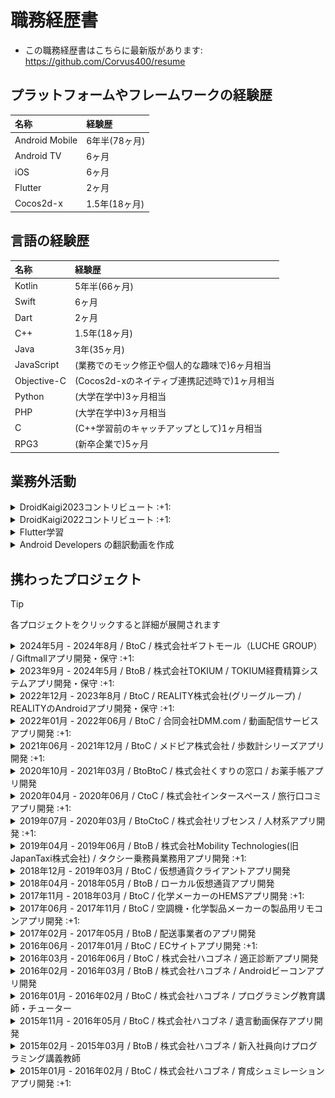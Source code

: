 <!-- ---
stylesheet: https://cdnjs.cloudflare.com/ajax/libs/github-markdown-css/2.10.0/github-markdown.min.css
body_class: markdown-body
css: |-
  .page-break { page-break-after: always; }
  .markdown-body { font-size: 11px; }
  .markdown-body pre > code { white-space: pre-wrap; }
--- -->

# 職務経歴書

- この職務経歴書はこちらに最新版があります: https://github.com/Corvus400/resume

## プラットフォームやフレームワークの経験歴

|      名称      | 経験歴        |
|:---------------|:-----------|
| Android Mobile | 6年半(78ヶ月)  |
| Android TV     | 6ヶ月        |
| iOS            | 6ヶ月        |
| Flutter        | 2ヶ月        |
| Cocos2d-x      | 1.5年(18ヶ月) |

## 言語の経験歴

|     名称    | 経験歴                          |
|:------------|:-----------------------------|
| Kotlin      | 5年半(66ヶ月)                    |
| Swift       | 6ヶ月                          |
| Dart        | 2ヶ月                          |
| C++         | 1.5年(18ヶ月)                   |
| Java        | 3年(35ヶ月)                     |
| JavaScript  | (業務でのモック修正や個人的な趣味で)6ヶ月相当     |
| Objective-C | (Cocos2d-xのネイティブ連携記述時で)1ヶ月相当 |
| Python      | (大学在学中)3ヶ月相当                 |
| PHP         | (大学在学中)3ヶ月相当                 |
| C           | (C++学習前のキャッチアップとして)1ヶ月相当     |
| RPG3        | (新卒企業で)5ヶ月                   |

<div class="page-break"></div>

## 業務外活動

<!-- <details open><summary>DroidKaigi2023コントリビュート</summary> -->
<details><summary>DroidKaigi2023コントリビュート :+1: </summary>

- 8/14のリポジトリ公開から9/13までの30日間コントリビュートしました
- 結果と貢献を通じて何を学んだかは[Zenn](https://zenn.dev/todayama_r/articles/404e358eaac1f1)に纏めておりますのでそちらをご覧ください
- 今年も前年同様[Welcome Talkにてオーガナイザーの方々と並ぶ形でご紹介頂きました](https://x.com/Todayama_R/status/1702496851340193816?s=20)
- 今年は去年より貢献順位が一つ上がり[Takahiromさんに並ぶ二位の位置を占めることが出来ました](https://twitter.com/Todayama_R/status/1702496604190847010)

</details>

<!-- <details open><summary>DroidKaigi2022コントリビュート</summary> -->
<details><summary>DroidKaigi2022コントリビュート :+1: </summary>

- 9/6のリポジトリ公開から10/2までの26日間で[大小様々なPRを38個](https://github.com/DroidKaigi/conference-app-2022/pulls?q=is%3Apr+author%3ACorvus400+)作成
  - その内2個にリポジトリオーナーの[takahirom](https://github.com/takahirom)さんより[awesomeタグ](https://github.com/DroidKaigi/conference-app-2022/pulls?q=is%3Apr+author%3ACorvus400+is%3Aclosed+label%3Aawesome)を頂きました
- [Issueも16個消化し内5個がhigh priorityのもの](https://github.com/DroidKaigi/conference-app-2022/issues?q=is%3Aissue+assignee%3ACorvus400)でした
- [DroidKaigi2022 Day1 の Welcome Talk　にてオーガナイザーの方々と並ぶ形でご紹介頂きました](https://www.youtube.com/watch?v=P8BZw_yCokc&t=5327s)

![Insights](images/Insights.png)

</details>

<!-- <details open><summary>Flutter学習</summary> -->
<details><summary>Flutter学習</summary>

- [Flutter for Android developers](https://docs.flutter.dev/get-started/flutter-for/android-devs), [Flutter Layout Cheat Sheet](https://medium.com/flutter-community/flutter-layout-cheat-sheet-5363348d037e), [Flutter Gallery](https://gallery.flutter.dev/#/) の内容を踏まえて学習
  - https://github.com/Corvus400/my-flutter-cook-book-animation-app
  - https://github.com/Corvus400/my-flutter-for-android-developers-app
  - https://github.com/Corvus400/my_flutter_layout_cheat_seat_app
  - https://github.com/Corvus400/my_flutter_animation_tutorial_app
  - https://github.com/Corvus400/my-flutter-cook-book-effects-app

</details>

<!-- <details open><summary>Android Developers の翻訳動画を作成</summary> -->
<details><summary>Android Developers の翻訳動画を作成</summary>

- 参画先のキャッチアップ時間で話題として提供 https://zenn.dev/todayama_r

</details>

<div class="page-break"></div>

## 携わったプロジェクト

> [!TIP]
> 各プロジェクトをクリックすると詳細が展開されます

<!-- <details open><summary>2024年5月 - 2024年8月 / BtoC / 株式会社ギフトモール（LUCHE GROUP） / Giftmallアプリ開発・保守 :+1: </summary> -->
<details><summary>2024年5月 - 2024年8月 / BtoC / 株式会社ギフトモール（LUCHE GROUP） / Giftmallアプリ開発・保守 :+1: </summary>

# 触れた技術スタック

- Kotlin, Jetpack Compose, Android, RESTAPI, Kotlin Coroutine, RxJava, LiveData, MVVM, Dagger Hilt, MockK, Kotest, firebase

# 概要
- ストアは[此方](https://play.google.com/store/apps/details?id=jp.co.giftmall)
- マルチモジュール構成を取っておりapp/feature/cross_domain/repository等から成る
- WebViewとNativeの混合構成

# 担当

- GiftmallAndroidアプリのABテスト対応・保守を主に実施
- チーム人数は3人

# 課題

- プロパーのAndroidエンジニアが1人で手が足りておらずABテスト対応などが人数が多いiOS側と比べ対応が間に合っていない
- ABテスト対応後のコードの消し忘れなどで使われなくなったコードが多数残ったままになっている

# 取り組み

- Jetpack Composeで構成された画面のABテスト対応を主に実施
- ABテスト対応で触った箇所でどこからも参照されていないコードをボーイスカウト・ルールに則り削除
  - 削除が必要な行数が多い場合はタスクを作成し別PRで対応することでレビューし辛い状態にならないように対応
- ABテスト対応時にキャッシュ(Singleton化されたFlowを持つ簡易キャッシュ)の既存バグを発見しそちらの修正も対応
  - Flowが<Set<E>>を保持していたのでkey-valueで扱えるMapに変更することで対応

# 工夫した点

- DroidKaigi2023での貢献を通して得た知見を活用
  - ex)ABテスト対応でハプティックフィードバックを導入する対応が有ったがDroidKaigiで同様の対応をしているPRを知っていたのでそちらを参照することで機能実装は数分で対応が完了
  - [参考にしたPR](https://github.com/DroidKaigi/conference-app-2023/pull/1126)

</details>

<!-- <details open><summary>2023年9月 - 2024年5月 / BtoB / 株式会社TOKIUM / TOKIUM経費精算システムアプリ開発・保守 :+1: </summary> -->
<details><summary>2023年9月 - 2024年5月 / BtoB / 株式会社TOKIUM / TOKIUM経費精算システムアプリ開発・保守 :+1: </summary>

# 触れた技術スタック

- Kotlin, Jetpack Compose, View base(Jetpack ComposeではないXML), Android, RESTAPI, Kotlin Coroutine, MVVM, LiveData, flow, Dagger2, androidx.paging, Robolectric, JUnit,

# 概要
- ストアは[此方]( https://play.google.com/store/apps/details?id=beartail.dr.keihi&hl=ja&gl=US&pli=1 )
- マルチモジュール構成(app/core/feature形式ではない)
- HiltではなくDagger2を使用してDIが行われている
- Full-ComposeではなくComposableとViewベースのUIとが混在
- Androidチームのテックリードとしてのロールが主な責務

# 担当

- TOKIUM経費精算システムアプリの新機能開発・保守を主に実施
- チーム人数は3人

# 課題
- 既存コードに影響されViewModel等の構造がベストプラクティクスから外れている
- 横連携・情報伝達・開発フロー等アプリのコード以外の部分にも多数問題が存在しそれらにより開発速度が上がらない状態が何年も続いている
  - 施策の進行時クリティカルパスの把握など通常のプロジェクト進行で必須となる事前準備がほぼ不足している
  - 施策の進行中に稼働を増やすことでしかカバー出来ない状態になることが多々発生
  - iOS側でサイレントで対応・修正している内容がAndroid側に連携されず本来発生しえなかった対応コストが余分に発生
- Figmaの有用性が低い
  - Figmaすらない画面の方が多数
  - 殆どの画面がスクリーンショットを貼り付けるだけのほぼ意味の無い状態になっている
  - テキスト色等具体的な数値等は過去に実装されたコードを見る事になっていた
- Figmaを含めたドキュメントの有用性が低い
  - ドキュメントが無いor重複して存在・記述間違いのため正しい仕様の把握が困難な状態となっておりコードが仕様の状態が何年も継続している
- Composableに対するテストが書かれたことが無かった

# 実装面以外の取り組み

- リファクタ・リアーキテクチャ計画の立案・ディスカッション・推進を主導
  - 施策の進行に伴ってリファクタ・リアーキテクチャでの対応が困難だと判断しリプレースをするメリットを説明しそちらを行うように推進
- 未整理だったSlackチャンネル・ドキュメント・Figmaの整理整頓を主導
  - PullRequestテンプレートから不要な記述を削除し必要な記述を追加しPRのレビュー効率を高める
  - [JetpackComposeに関連しない同名のクラスがサジェストされないようにする](https://github.com/DroidKaigi/conference-app-2023/pull/589)事で生産性を向上させる
  - 既に誰も見ていないbotの通知などが誰も止めずに何年も放置されていたので止め必要な情報が流れるのを防ぐ
  - チャンネル名に法則を持たせて統一しチャンネルを探す余計な手間を排除
  - GitHubの通知を行うチャンネルが存在せず手動でレビュー依頼メンションを既存メンバーが都度投稿していた
    - 専用チャンネルにGitHubアプリによるインテグレーションを追加することで余計な作業を排除
  - DroidkaigiのFigmaのようにComponent化した部品を使って画面を作成するよう主導
  - 先行して実装完了済のiOS側が作成したFigmaの内容構成に合わせComponent化した部品を用いて既存メンバーと協力してFigmaを作成
    - 本来はデザイナーが担う役割だがデザイナーが居ないため開発メンバーでFigmaを作成
  - 仕様の記述されているNotionの整理を主導
    - テンプレートを作成しビジネスサイド・開発メンバー双方がどこを見れば何の情報が有るかを分かりやすくする
- 会議体や会議の進行方法の変更を提案し横連携を行えるようにした
  - 朝会を夕会に改組
    - 重要なメンバーが参加出来ない日が多く機能していないため
  - 横展開を先に行いその後主催者が各自の進捗を聞く流れとなるように変更
    - 先に重要な連絡・ディスカッションを済ませてから主催者が進捗を聞くようにする
- 仕様の確認と段取り方法(何をまず確認しなければならないか等)の伝授を既存メンバーに対して主導
  - 段取り不足による工程の遅延・やり直しの発生が初期は非常に目立ったため
  - PERT図の導入なども提案
- メンバーのレベルを高めるためDroidkaigiのPRから一つ選んでそれについて10分話す場を週に3回設けるよう主導
  - 10分としたのは[ANDPADの取り組みの記事]( https://tech.andpad.co.jp/entry/2020/09/23/095120 )を見てのこと
- JIRAのタスク番号が偶数・奇数かで既存メンバーのどちらが自分のPRを見るかを決めていたためそのルールをGitHubActionを使用して自動化

# 実装面の取り組み
- Robolectricを使ったユニットテストを導入(自分が追加したのは199件中154件)
  - テストを導入する前にテストの記述方針を既存メンバーと調査・ディスカッションした上で導入
  - テスト内容としてはnull/non-null/境界値をチェックすることでUIが仕様通りに表示されているかをチェックする
  - DisplayNameアノテーションを使って日本語でテストの説明を入れて分かりやすくしている(メソッド名称は英語)
  - painter等に何がセットされているかは直接確認する方法は無いのでそのような場合はcontentDescriptionにセットされた値をチェックすることで代替としている
- ViewModelの構造を一般的なAndroidアプリに近づけるよう主導
  - 不要なViewModelの依存・継承を排除
  - Repository/UseCaseからデータのCRUDを行う修正を主導
- Screen・Screenで利用するComposable・ボトムシートを担当し作成
  - 3画面・9部品・5つのボトムシートコンテンツ
  - それぞれ表示パターンを目視で素早く確認出来るようにPreviewアノテーションで境界値によるUI変化をパターン網羅するように表示させている
- DroidKaigiやNow in Androidの採用した方が良いパターンを導入し他の方にもそれに合わせてもらうよう主導
  - ViewModelで[buildUiState](https://github.com/DroidKaigi/conference-app-2023/blob/f255ed2f6f07f9f6f83bc3b15384b9bcf001d8e8/core/ui/src/commonMain/kotlin/io/github/droidkaigi/confsched2023/ui/UiStateBuilder.kt#L9)を使用するよう主導
  - ダミーデータを[fake(),fakes()メソッド](https://github.com/DroidKaigi/conference-app-2023/blob/f255ed2f6f07f9f6f83bc3b15384b9bcf001d8e8/core/model/src/commonMain/kotlin/io/github/droidkaigi/confsched2023/model/Timetable.kt#L104)を作成して提供

# 工夫した点

- DroidKaigi2023での貢献を通して得た知見を活用した

</details>

<!-- <details open><summary>2022年12月 - 2023年8月 / BtoC / REALITY株式会社(グリーグループ) / REALITYのAndroidアプリ開発・保守 :+1: </summary> -->
<details><summary>2022年12月 - 2023年8月 / BtoC / REALITY株式会社(グリーグループ) / REALITYのAndroidアプリ開発・保守 :+1: </summary>

# 触れた技術スタック

- Kotlin, Jetpack Compose, Android, Protocol Buffers, RESTAPI, Kotlin Coroutine, MVVM, LiveData, flow, koin, Lokalise

# 概要
- ストアURLは此方( https://play.google.com/store/apps/details?id=net.wrightflyer.le.reality&hl=ja&gl=US&pli=1 )
- マルチモジュール構成を取っておりfeature/libraries/data/coreから成る
- UaaL( Unity as a Library )を採用しておりUnityを使用してアバターの表示を行いUnityの上にネイティブのUIを表示する構造となっている
- 12言語対応のためLokaliseというサービスを使用しstrings.xmlは手動ではなくサービスから出力されたものを使用する形となっている
- 通信クライアント部分が別リポジトリで管理されており部分的にProtocol Buffersを使用
- 新機能開発の合間に整理されていない状態となっていたドキュメントの整理などチーム全体の効率を上げるタスクも自ら実行

# 担当
- REALITY Androidアプリの新機能開発・保守を主に実施
- チーム人数は10人

# 課題
- 他社ではチャットへの流入を増やすためのシェア導線が準備されているがREALITYではアプリ外シェアがメインとなっており流入が少ない状態となっていた
- デフォルトで通知がONになっておりフォロー通知が頻繁に飛ぶため通知をOFFにされるケースが多い状態となっていた　加えて通知をOFFにするとONに戻すきっかけが存在していない
- Plural機能が使用されていないため単位の単数複数形が存在する言語の翻訳品質が低下していた
- GitHubのWikiに情報が集積されているものの整理されておらず必要な情報に辿り着くことが難しい状態となっていた

# 取り組み
- JetpackComposeによる画面の作成・REST APIの追加を実施
- JetpackComposeではpluralStringResourceを使用しXMLではgetQuantityStringを使用する事でLokaliseから出力されるリソースを表示出来るようにした
- チーム内にて協議しプロジェクト内にDocsフォルダを作成しWikiとDocsの役割分担を行い整理を実施

# 工夫した点
- DroidKaigi2022での貢献を通して得た知見を活用した

</details>

<div class="page-break"></div>

<!-- <details open><summary>2022年01月 - 2022年06月 / BtoC / 新規動画配信サービスアプリ開発 :+1: </summary> -->
<details><summary>2022年01月 - 2022年06月 / BtoC / 合同会社DMM.com / 動画配信サービスアプリ開発 :+1: </summary>

# 触れた技術スタック

- Android TV, Kotlin, GraphQL, Apollo Client, Kotlin CoroutineKotlin Multiplatform Mobile, ExoPlayer, LiveData, Kotlin Flow, Koin, MVVM, DDD, Mermaid, PlantUML, JavaScript, Node.js

# 概要
- 動画配信サービスアプリを置き換えるためのAndroid TV開発
- Kotlin Multiplatform Mobile(KMM)を利用したマルチモジュール/マルチフレームワーク構成
- GraphQL(BFF)のQueryとMutation部分も設計・実装
- 各種スキーマの定義も実施
- 設計の際にはMermaidやPlantUMLを使用してクラス図を作成しレビュー
- 主体的に自チームだけでなく各チームと仕様や実装についてやり取りを行い自走しタスクを進めた
- Android知識のキャッチアップを行う時間が業務中に有りその時間の為に [Android Developers の翻訳動画を作成](https://zenn.dev/todayama_r)するなどした
- 5/17時点で 対応画面数は10以上 UseCase類の設計も10以上 作成したPRは111個 コードは 20,290++ 9,208-- 1,191貢献

# 担当
- 17人チームのAndroid TV側を担当
- 基本設計・詳細設計・実装・単体テストを実施

# 課題 
- Android TV側にはNavigationコンポーネントが導入されておらずMainActivityのFragmentを各開発者がreplaceして遷移させる処理を各所に書いていた
  - 一ヵ月も絶たない内に遷移処理が複雑化しバグの温床になるのが目に見えていた
- Android TVはMobile開発では意識する必要のないフォーカス制御が肝であるが開発当初はチーム全員がフォーカス制御が上手く出来ず開発速度が停滞した
- GraphQLの知識が0のメンバーが殆どで有りダミーデータの直書きからQueryやMutationを実行するよう置き換える際にも開発速度が停滞した
- KMMのためiOS,Android Mobile, Android TV総勢30名以上がソースに触れる為CI(Bitrise)チェックをすり抜けてdevelopのビルドが通らない状態になる事が頻発した
- 既存サービスが有るとはいえ新規の大規模開発のためリードエンジニアだけでは対応が追い付かない部分が多々有り日々いくつもの問題が発生していた

# 取り組み 
- KoinのSharedViewModelと遷移先を判定するためのsealed interfaceを用意し各実装者がバラバラに記述していた遷移処理を統一させた
- Android TV特有のライブラリであるLeanbackのキャッチアップをチーム全体で行いフォーカス制御が上手く出来ないRecyclerViewの代わりにRowsSupportFragmentを使用するなどして開発速度の停滞を防いだ
- 自分が[参画前にキャッチアップしていたGraphQLの知識](https://github.com/Corvus400/my-server-for-graphql-learning)を基に他メンバーの実装を助ける等して開発速度の停滞を防いだ
- PRマージ後にローカルでビルド出来るかをこまめにチェックする等して対応
  - BitriseのプランをTeamsより上のVelocityプランへ引き上げるとTeamsへ戻す際に手続きに時間がかかるため
  - 最新developを取り込み必須にする設定にも出来たが頻繁にdevelopへPRがマージされる状況ではいつ迄経ってもマージできない状況になり開発速度が低下する為上記の対応
- GraphQLのモックサーバがNodemonで自動再起動されるようになっていたがindex.jsと同じディレクトリのJSファイルのみ監視しており.graphqlファイルの変更が監視されていなかった
  - そのため監視されるようにpackage.jsonを修正する対応を実施
- GraphQLにてカスタムスカラーが定義されていたもののモックされていなかった為参照されるとResolve出来ずクラッシュしていた
  - カスタムスカラーをモックするように定義を修正する対応を実施
- 他にもドキュメント(Markdown)を適宜修正するPRを出し全体周知する対応を実施する等割り当てられたタスク以外の球拾いタスクも適宜実行し対応

# 工夫した点 
- 自チームだけでなく他チームなど全体を見て重複作業の発生防止や困っている点を把握対応し個ではなくチームとしての開発速度を底上げできるよう努めた
- レビューを行う必要があるPRが毎日最低5件以上は出ており他のメンバーの作業をブロックしない為に時間を決めて全てレビューするよう務めた
- 参画前から[GraphQL](https://github.com/Corvus400/my-server-for-graphql-learning)やJetpack ComposeをUdemyの動画を購入して翻訳して見ながら実装をしてみる等してキャッチアップしていた

</details>

<!-- <details open><summary>2021年06月 - 2021年12月 / BtoC / 歩数計シリーズアプリ開発 :+1: </summary> -->
<details><summary>2021年06月 - 2021年12月 / BtoC / メドピア株式会社 / 歩数計シリーズアプリ開発 :+1: </summary>

# 触れた技術スタック

- Android Mobile, Kotlin, LiveData, Room, Dagger, Kotlin Coroutines, Kotlin Flow, DataBinding, Realm, Flipper, OneSignal

# 概要
- 歩数計シリーズアプリ開発(Android)
- 3つの歩数計アプリをそれぞれ担当
- 新規機能追加が主
- マルチモジュール・AAC（LiveData、ViewModel、Room）・Dagger採用の歩数計テンプレートアプリをsubtreeで取り込み各プロダクトに応じたカスタマイズを行うタイプとシングルモジュール・MVPのアプリそれぞれを担当
- フルリモートにて対応

# 担当
- 7人～14人チームのAndroid側を担当
- 実装・単体テスト・結合テスト・保守・運用を実施

# 課題
- テンプレートアプリ側でDeprecated等の警告が多数出ておりGitHubでのレビュー時にbotが警告を大量に出力していたのでそれを無くす必要が有る
  - 具体的には NetworkInfo(Deprecated)・FragmentPagerAdapter(Deprecated)・startActivityForResult(Deprecated)・onActivityResult(Deprecated)・requestPermissions(Deprecated)・kotlinx.coroutines.ExperimentalCoroutinesApi(experimental)・name shadowed・unnecessary safe call(Kotlinバージョンアップに伴う引数のnon-null変更)・type mismatch・whenのcase不足・never used・no cast needed・Interfaceと実装での引数名前違い
- 新規開発のテンプレートを使用したアプリではテンプレートアプリには無い歩数を示すマーク代わりの動物の画像をアニメーションさせる機能を追加する必要が有った
- 何れのアプリもPM側が余り仕様を把握していない状態の為言葉通りにタスクを進めるのは危うい状態
- 課金機能の実装と動作確認を行う要件への対応

# 取り組み
- 地道に警告文が出ている部分を一つ一つデグレしていないか確認しながら解消
- 先に参画している開発者にアドバイスを貰いつつ他のテンプレートアプリを使用していないアプリ側の処理を参考に実装
- SlackやBacklogや昼会で口頭確認して仕様の不整合や不明点を潰しながらあやふやな部分の仕様を明確化
- テンプレートアプリが実装済みの課金機能を使用して要件を満たす

# 工夫した点
- レビューは余り細かく見るプロジェクトでは無かったがレビュー負担を減らすのと見逃しを減らす為に説明を加えた方が良いと思った箇所にGitHub上でシングルコメントを各所に追記した状態でPRを出していた
- 既存のテンプレートアプリの出来が良いので独自色を出すのは控え可能な限りテンプレートアプリの処理を参考にして機能追加や改修を行う事で作業時間を極限まで短縮した

</details>

<div class="page-break"></div>

<!-- <details open><summary>2020年10月 - 2021年03月 / BtoBtoC / お薬手帳アプリ開発</summary> -->
<details><summary>2020年10月 - 2021年03月 / BtoBtoC / 株式会社くすりの窓口 / お薬手帳アプリ開発</summary>

# 概要

- お薬手帳機能他血圧手帳等複合機能アプリ開発(BtoBtoC)
- Crashlyticsに記録された不具合の改修対応等が主。

# 担当
- 6人チームのAndroid側を担当
- 実装・単体テスト・結合テストを実施

</details>

<div class="page-break"></div>

<!-- <details open><summary>2020年04月 - 2020年06月 / CtoC / 旅行口コミアプリ開発 :+1: </summary> -->
<details><summary>2020年04月 - 2020年06月 / CtoC / 株式会社インタースペース / 旅行口コミアプリ開発 :+1: </summary>

# 触れた技術スタック

- Android Mobile, Kotlin, iOS, Swift, Redux, DDD, Navigator, Spek2, MockK, Mockito, Adjust, Repro, Crashlytics, DataBinding

# 概要
- 旅行先の口コミ掲載アプリ開発
- Redux・DDDのコンビネーション構成に沿って機能追加を担当
- アーキテクチャーはRobert C. MartinのClean Architectureを参考としたものを採用
- 画面の追加はNavigationコンポーネントにより実装(1Activity多Fragment)
- テスト(Spek2)の追加も機能追加と同時に実施
- app,ui,domain,infrastructureからなるマルチモジュール構造
- フルリモートにて対応

# 担当
- 5人チームのAndroid側を担当
- 実装・単体テスト・結合テストを実施

# 課題
- iOSで先行してリリースされている自社サービスアプリをAndroidでも展開する事が目的
- PMが仕様を余り把握しておらずドキュメントもあてにならない状態の為先にリリースされているiOS側のコードを見て実装を進める流れになっていた
- 実現したい内容に比して複雑なアーキテクチャーを採用している為新規機能追加や改修のスピードが落ちていた

# 取り組み
- Swiftコードを読み解きiOS側のアプリの動作を見ながら仕様の不明点を解消して実装を進めた
- キャッチアップが足りていない点を補いつつ実装を進めた

# 工夫した点
- 業務時間外でもキャッチアップを積極的に行った

</details>

<div class="page-break"></div>

<!-- <details open><summary>2019年07月 - 2020年03月 / BtoCtoC / 人材系アプリ開発 :+1: </summary> -->
<details><summary>2019年07月 - 2020年03月 / BtoCtoC / 株式会社リブセンス / 人材系アプリ開発 :+1: </summary>

# 触れた技術スタック

- Android Mobile, Kotlin, Java, RxJava, DbFlow, Room, iOS, Swift, Adjust, Repro

# 概要
- 成功報酬型人材紹介アプリ開発
- アーキテクチャーはRobert C. MartinのClean Architectureを参考としたものを採用
- 機能追加・改修・ABテスト対応を実施
- RxJava1系から2系への移行とKotlin化対応も施策対応と並行して実施
- DbFlowからRoomへのマイグレーション対応も一部実施
- 正社員の方とのディスカッションに参加し要件定義部分から関わる開発スタイル
- 正社員の方と同様10%ルールに参加しiOSアプリ側の簡単な改修も行う
- 当初は出社での業務で後半よりフルリモートにて対応
- 9ヶ月で作成したPRは凡そ90個 コードは 974コミット 52,377++ 31,415-- 1,434貢献

# 担当
- 7人チームのAndroid側を担当
- 実装・単体テスト・結合テスト・保守・運用を実施

# 課題 
- Java部分が多くRxJava1やDbFlow等が使用されている部分が多くグロースに繋がり辛い部分の近代化改修が遅遅として進んでいない状態だった
- スピーディーにABテスト対応を行いグロースさせる事が非常に重視される現場だった為余日管理が他の案件より高度な物を要求された
- レビュー時にもパフォーマンスやコードの分かりやすさを非常に厳密に求められた

# 取り組み 
- 新規追加分のコードはKotlinで書き既存部分の改修やABテスト対応時についでにKotlin化や陳腐化したライブラリの入れ替えを実施
- 余日精度を上げるためにどのタスクにどの位の時間を費やしたかを日単位ではなく時間単位で毎日記録
- 可能な限り過去のレビュー指摘事項と同じ指摘事項が付かないようPRを出す前に過去のPRの指摘事項を確認してからレビューを依頼

# 工夫した点 
- PM等が会議に多く時間を取られるため仕様策定や確認に時間を多く割ける環境では無かった
  - ツーカーで済むコミュニケーションとなるように仕様の不明点を5W1Hを徹底して箇条書きにして短い文章となるようにして伝えるよう特に気を配った
- どの位の時間で終わるか不透明な部分から重点的に見積もりするようにした
- 時間が限られているので特に指摘回数が多い指摘事項については個人用SlackにメモしてPRを出す前に確認するようにした

</details>

<div class="page-break"></div>

<!-- <details open><summary>2019年04月 - 2019年06月 / BtoB / タクシー乗務員業務用アプリ開発 :+1: </summary> -->
<details><summary>2019年04月 - 2019年06月 / BtoB / 株式会社Mobility Technologies(旧JapanTaxi株式会社) / タクシー乗務員業務用アプリ開発 :+1: </summary>

# 触れた技術スタック

- Android Mobile, Kotlin, DeviceOwner, ExoPlayer, AudioFocus, Service, Kotlin Coroutine, Timber, Kibana, Espresso

# 概要
- MaaS大手(現在は合併社名変更)の乗務員用アプリ開発
- Android側を担当
- DeviceOwner使用端末のOreo,Pie対応、Espressoテスト項目追加、ラジオ機能追加等(ExoPlayerやAudioFocusやService使用)
- IPタブレット(旧システム)・広告タブレット(乗客側に設置 広告掲示と料金決済等に使用)・乗務員タブレット(ナビゲーションや乗車前の乗客との連絡用 タブレットによってPh1,Ph2がそれぞれ存在)と機器が複数存在
- 出社での業務

# 担当
- 上記機器の内乗務員タブレットに使用するアプリ7人チームのAndroid開発を担当
- 実装・単体テスト・結合テストを実施

# 課題
- 乗務員が非常時にのみ使用する事を想定したラジオ機能を追加する必要が有る
  - ラジオ機能を使用している間もナビゲーションや乗客からの通話がかかってくる事が有るためAudioFocusによる制御は必須
- 新規決済手段を追加する必要が有る
  - 広告タブレットチーム側と連携する必要が有る
- DeviceOwnerを使用するアプリの為端末の更新に伴いAndroid9.0に対応する必要が有る
  - 単純にminSdkVersionを上げるだけではクラッシュして起動すらしないので起動するようにまず修正しそこから各機能が9.0更新前と同じ見た目で動くようにする必要が有る
    - 具体的には Apache HTTP対応・ManifestでのReceiver登録からregisterReceiverする方法への変更・network-security-configの設定など

# 取り組み
- 正社員の方より展開された正社員の方製のラジオアプリを参考にしてラジオ機能を追加した
- Android9.0更新時には地道に一つ一つ機能を手動で確認し表示崩れや機能が正常に動作するかの確認を目視とログ上で確認しながら改修
- 各機能の追加時に必要に応じてespressoテストを追加

# 工夫した点
- 正社員の方がミーティングや話し合いなどで拘束されている時間が長い為ツーカーで済むコミュニケーションとなるように仕様の不明点を5W1Hを徹底して箇条書きにして短い文章となるようにして伝えるよう特に気を配った

</details>

<div class="page-break"></div>

<!-- <details open><summary>2018年12月 - 2019年03月 / BtoC / 仮想通貨クライアントアプリ開発</summary> -->
<details><summary>2018年12月 - 2019年03月 / BtoC / 仮想通貨クライアントアプリ開発</summary>

# 概要

- BtoC向けの仮想通貨クライアントアプリ開発。

# 担当
- 5人チームのAndroid側を担当
- 実装・単体テストを実施

</details>

<!-- <details open><summary>2018年04月 - 2018年05月 / BtoB / ローカル仮想通貨アプリ開発</summary> -->
<details><summary>2018年04月 - 2018年05月 / BtoB / ローカル仮想通貨アプリ開発</summary>

# 概要

- BtoB向けの仮想通貨クライアントアプリ開発。

# 担当
- 5人チームのAndroid側を担当
- 詳細設計・実装・単体テストを実施

</details>

<div class="page-break"></div>

<!-- <details open><summary>2017年11月 - 2018年03月 / BtoC / 化学メーカーのHEMSアプリ開発 :+1: </summary> -->
<details><summary>2017年11月 - 2018年03月 / BtoC / 化学メーカーのHEMSアプリ開発 :+1: </summary>

# 概要
- Home Energy Management Systemアプリ開発
- フルスクラッチの為要件定義から実装迄を担当
- Android側の開発アドバイス、開発手法・ツール提案等も実施
- アーキテクチャはMVC
- 出社での業務

# 触れた技術スタック

- iOS, Swift, Carthage, Android Mobile, Kotlin, Bluetooth

# 担当
- 1-4人チームのiOS側を担当
- 詳細設計・実装・単体テストを実施

# 課題
- ECHONET Lite規格に沿って蓄電池や太陽光パネルと通信し通信によって得た値をグラフ等で表示する

# 取り組み
- どのようなアーキテクチャにするか、ライブラリの選定、READMEへの使用ライブラリやアーキテクチャを記載
- 要件定義を行いつつ一人でプロジェクトに従事
  - その後追加された人員も未経験者の為自身が後から来た人員に対して知見を共有
- Android側はフルKotlinだったがAndroid開発未経験者とJavaでのAndroid開発のみ経験が有る人員だった為Kotlinでの開発の知見や開発手法・ツール提案などを実施し作業効率の向上を図った

# 工夫した点
- iOS開発自体が知識経験がほぼゼロの状態なので業務時間外でもキャッチアップを行い不利を補った
  - Bluetooth通信については iOS×BLE Core Bluetoothプログラミング を参考に実装


</details>

<div class="page-break"></div>

<!-- <details open><summary>2017年06月 - 2017年11月 / BtoC / 空調機・化学製品メーカーの製品用リモコンアプリ開発 :+1: </summary> -->
<details><summary>2017年06月 - 2017年11月 / BtoC / 空調機・化学製品メーカーの製品用リモコンアプリ開発 :+1: </summary>

# 触れた技術スタック

- Android Mobile, Java, Glide

# 概要
- 大手空調機・化学製品メーカーのエアコン・空気清浄機のリモコン(宅内・宅外)アプリ開発のAndroid側を担当
- 開発体制の改善提案等も実施
- 出社での業務

# 担当
- 6人チームのAndroid側を担当
- 基本設計・詳細設計・実装・単体テストを実施

# 課題
- 空調製品を操作するアプリの機能追加・改修を行う

# 取り組み
- メーカー側のブランドキャラクターのAnimation GIFを読み込み動作させる
  - Androidのアニメーション機能を用いてアニメーションさせていないので途中で動作を止める等の細かい制御が簡単に出来ず実装が難航
- 屋外からの空調機器操作を行う機能を追加する
  - LANに接続された空調製品とアプリを仲立ちする機器が有りそちらと連携する事で温度・湿度の取得や運転モードの設定を空調製品に伝達する機能
  - 当時の法律では屋外からの家電操作が厳しく制限されていたため法律に配慮した実装となり仕様が難解になり実装が難航
- 新しい運転モードへの対応

# 工夫した点
- 正社員同様業務委託メンバーも顧客と仕様調整を行うミーティングに参加するよう求められていたので積極的により実装が簡単になるよう働きかけた
- 他のメンバーの誰一人としてレビューをする意味を理解しておらず相互レビューではあったが仕様不備指摘や実装改善提案などをレビューでしていない状態だった
  - リーダブルコードを基にしながらレビューで他メンバーにどのようにレビューをするかを示した
- ECサイトアプリ開発の時と同様テスト項目書を作成する事を求められたのでテスト観点表を作成してそれを基にしてテスト項目書を作成する流れになるよう働きかけた
- Gitのコミットメッセージやコメントもコードを日本語で説明するような役に立たない状態だったのでコードには How コミットログには Why コードコメントには Why not を書く形にするようレビューを中心として働きかけた
  - メソッド名も同様

</details>

<div class="page-break"></div>

<!-- <details open><summary>2017年02月 - 2017年05月 / BtoB / 配送事業者のアプリ開発</summary> -->
<details><summary>2017年02月 - 2017年05月 / BtoB / 配送事業者のアプリ開発</summary>

# 概要

- 大手配送事業者の次世代業務端末機の開発。

# 担当
- 10人チームのAndroid側を担当
- 詳細設計・実装・単体テスト・結合テストを実施

</details>

<!-- <details open><summary>2016年06月 - 2017年01月 / BtoC / ECサイトアプリ開発 :+1: </summary> -->
<details><summary>2016年06月 - 2017年01月 / BtoC / ECサイトアプリ開発 :+1: </summary>

# 概要
- 大手コンビニ事業者が、複数アプリで提供していたサービスを統合する事を目的とするアプリの開発
- 出社での業務

# 担当
- 6人チームのAndroid側を担当
- 基本設計・詳細設計・実装・単体テスト・結合テストを実施

# 課題
- 多数ある自社ブランドを一つのアプリで提供する事を目的とするアプリの機能追加や改修を行う

# 取り組み
- Nativeのログイン画面をWebViewに置き換える
  - 通常は逆だがコンビニ事業者側よりログイン画面のデザイン都合でWebView化を行う事となった
  - DOMをJavaScriptで細かく制御する必要が有るがこの時期のAndroid端末はOSバージョンや端末によってWebViewの動作が一様でない為最後までこの部分の実装で難航する事になる
- Excelで基本設計書・詳細設計書・テスト仕様書を作成する事を求められる為実装前にそれらのドキュメントレビューを行い実装を行う流れ
  - ウォーターフォールだが設計書のレビューが通った後に実装を進めると実現出来ないケースや想定通りに動作しない事が判明するケースが多く設計書を修正しながら実装をする事が多かった
  - テスト仕様書についてはテスト仕様書そのものをレビューすると項目自体が多すぎてレビュー漏れが多発した為後半からはテスト観点表をレビューしそれを基にテスト項目書を作成し手動テストを行う流れとなった
- 一つ一つの実装にログ出力とコメントを書く事が求められた為要望に沿って実装
  - コメントが実装と乖離したり間違っている事も多いが保守されず放置されている
  - 使用されていないクラスの削除も認められない為不要なコードが多数残ったまま放置されている

# 工夫した点
- プロジェクト体制や人員に多くの問題を抱える中で周りの先に参画しているエンジニアに仕様やコーディングについての助言を積極的に請う事で作業時間の短縮を図った

</details>

<div class="page-break"></div>

<!-- <details open><summary>2016年03月 - 2016年06月 / BtoC / 適正診断アプリ開発</summary> -->
<details><summary>2016年03月 - 2016年06月 / BtoC / 株式会社ハコブネ / 適正診断アプリ開発</summary>

# 概要

- 職業適性を診断するアプリの開発の端末側を一人で担当。
- 企画内容に基づいて開発。
- Cocos2d-x使用。

# 担当
- 要件定義・基本設計・詳細設計・実装・単体テスト・結合テスト・総合テスト・保守・運用を実施

</details>

<!-- <details open><summary>2016年02月 - 2016年03月 / BtoB / Androidビーコンアプリ開発</summary> -->
<details><summary>2016年02月 - 2016年03月 / BtoB / 株式会社ハコブネ / Androidビーコンアプリ開発</summary>

# 概要

- バスの通行状態を検知するビーコンアプリの開発の端末側を一人で担当。

# 担当
- 要件定義・基本設計・詳細設計・実装・単体テスト・結合テスト・総合テスト・保守・運用を実施

</details>

<!-- <details open><summary>2016年01月 - 2016年02月 / BtoC / プログラミング教育講師・チューター</summary> -->
<details><summary>2016年01月 - 2016年02月 / BtoC / 株式会社ハコブネ / プログラミング教育講師・チューター</summary>

# 概要

- 子供向けにプログラミング授業を中学校や学習塾などへ提供。講師の育成など。
- Scratchを使用。

</details>

<!-- <details open><summary>2015年11月 - 2016年05月 / BtoC / 遺言動画保存アプリ開発</summary> -->
<details><summary>2015年11月 - 2016年05月 / BtoC / 株式会社ハコブネ / 遺言動画保存アプリ開発</summary>

# 概要

- 遺言動画を撮影・保存するアプリの開発の端末側を一人で担当。
- 企画内容に基づいて開発。

# 担当
- 要件定義・基本設計・詳細設計・実装・単体テスト・結合テスト・総合テスト・保守・運用を実施

</details>

<div class="page-break"></div>

<!-- <details open><summary>2015年02月 - 2015年03月 / BtoB / 新入社員向けプログラミング講義教師</summary> -->
<details><summary>2015年02月 - 2015年03月 / BtoB / 株式会社ハコブネ / 新入社員向けプログラミング講義教師</summary>

# 概要

- 他社の新人教育要員として参画。
- Scratchを使用。


</details>

<div class="page-break"></div>

<!-- <details open><summary>2015年01月 - 2016年02月 / BtoC / 育成シュミレーションアプリ開発 :+1: </summary> -->
<details><summary>2015年01月 - 2016年02月 / BtoC / 株式会社ハコブネ / 育成シュミレーションアプリ開発 :+1: </summary>

# 触れた技術スタック

- Cocos2d-x, Android Mobile, iOS, C++, Java, Objective-C, ニフクラ mobile backend

# 概要
- 自社開発の昆虫育成シュミレーションアプリを企画・開発
- 台湾ベンダーとの共同事業。Cocos2d-x使用
- 10月のリリース後はアップデートや保守等を一人で実施
- 出社での業務

# 担当
- 1-4人チームの実装を担当
- 要件定義・基本設計・詳細設計・実装・単体テスト・結合テスト・総合テスト・保守・運用を実施

# 課題
- 受託開発メインの会社だったが自社プロダクトを持つために協業している台湾の会社と協力しゲームアプリを作成する

# 取り組み
- Cocos2d-xを使用する事でAndroid・iOSそれぞれでゲームアプリを提供する
  - Cocos2d-xのバージョンアップが頻繁に有り公式のバージョンアップコマンドを単純に実行すると失敗しビルドが出来なくなる事が多い等決して使い勝手の良いフレームワークでは無かった
  - Cocos Studio を当初使用して開発していたため保守の段階で Cocos Creator になった際にデータに互換性が無く保守が難航
- C++コードからは呼び出せない各OS依存の処理(SNSへの投稿でIntentを使用する等)はJNI等を使用してネイティブ連携
- 自社のデザイナープランナーと台湾ベンダーのデザイナープランナープログラマーと協力し企画から実装・テストまで全部担当
  - 台湾ベンダー側のプログラマーのコード品質が低すぎたため途中から外れて頂きその部分も自分で巻き取り
- アプリのimpressionの効果測定の為のライブラリ導入(C++ではなくJavaとObjective-Cでそれぞれ導入)
- PUSH通知を行うためにニフクラ mobile backendを導入
  - 公式ドキュメント通りに導入しようとすると上手くいかなかった為導入が難航

# 工夫した点
- 業務時間外でのキャッチアップ
- 入れ替わりで辞めていった正社員の方が在籍している間に可能な限り知見の共有を行ってもらう事で知識・経験不足を補った

</details>